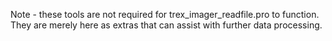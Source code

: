 Note - these tools are not required for trex_imager_readfile.pro to function. They are merely here as extras that can assist with further data processing.